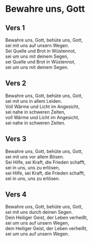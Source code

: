 # Bewahre uns, Gott

## Vers 1
Bewahre uns, Gott, behüte uns, Gott,<br>
sei mit uns auf unsern Wegen.<br>
Sei Quelle und Brot in Wüstennot,<br>
sei um uns mit deinem Segen,<br>
sei Quelle und Brot in Wüstennot,<br>
sei um uns mit deinem Segen.<br>

## Vers 2
Bewahre uns, Gott, behüte uns, Gott,<br>
sei mit uns in allem Leiden.<br>
Voll Wärme und Licht im Angesicht,<br>
sei nahe in schweren Zeiten,<br>
voll Wärme und Licht im Angesicht,<br>
sei nahe in schweren Zeiten.<br>

## Vers 3
Bewahre uns, Gott, behüte uns, Gott,<br>
sei mit uns vor allem Bösen.<br>
Sei Hilfe, sei Kraft, die Frieden schafft,<br>
sei in uns, uns zu erlösen,<br>
sei Hilfe, sei Kraft, die Frieden schafft,<br>
sei in uns, uns zu erlösen.<br>

## Vers 4
Bewahre uns, Gott, behüte uns, Gott,<br>
sei mit uns durch deinen Segen.<br>
Dein Heiliger Geist, der Leben verheißt,<br>
sei um uns auf unsern Wegen,<br>
dein Heiliger Geist, der Leben verheißt,<br>
sei um uns auf unsern Wegen.<br>
